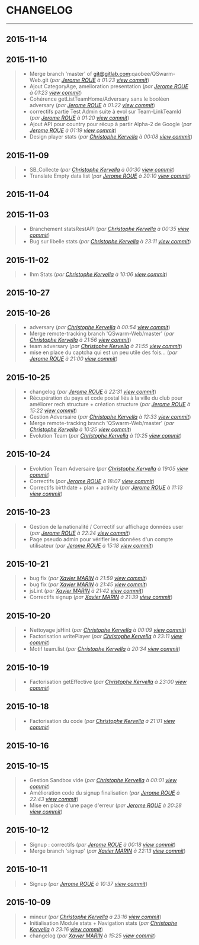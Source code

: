# CHANGELOG
---

## 2015-11-14

## 2015-11-10
> + Merge branch 'master' of git@gitlab.com:qaobee/QSwarm-Web.git (*par [Jerome ROUE](jerome.roue@gmail.com) à 01:23 [view commit](https://gitlab.com/qaobee/qaobee-swarn/commit/427f3c0c1e9e94db865d3e0b855fc1b5ae00b015)*)
> + Ajout CategoryAge, amelioration presentation (*par [Jerome ROUE](jerome.roue@gmail.com) à 01:23 [view commit](https://gitlab.com/qaobee/qaobee-swarn/commit/03d70ffa4410664c015d785070c113eba07e1a8c)*)
> + Cohérence getListTeamHome/Adversary sans le booléen adversary (*par [Jerome ROUE](jerome.roue@gmail.com) à 01:22 [view commit](https://gitlab.com/qaobee/qaobee-swarn/commit/181a73b8c691e4f0cfdb1d95afcc18fbfc6348c4)*)
> + correctifs partie Test Admin suite à evol sur Team-LinkTeamId (*par [Jerome ROUE](jerome.roue@gmail.com) à 01:20 [view commit](https://gitlab.com/qaobee/qaobee-swarn/commit/39dbf860d29d1897b20654f1fe925c9d220e5e37)*)
> + Ajout API pour country pour récup à partir Alpha-2 de Google (*par [Jerome ROUE](jerome.roue@gmail.com) à 01:19 [view commit](https://gitlab.com/qaobee/qaobee-swarn/commit/f680f8b6f7d589afc422c8dd8024c37dc26e7475)*)
> + Design player stats (*par [Christophe Kervella](ch.kervella@gmail.com) à 00:08 [view commit](https://gitlab.com/qaobee/qaobee-swarn/commit/e35056fdc019fe2f17941c46bfe9aaf748b5b4cd)*)

## 2015-11-09
> + SB_Collecte (*par [Christophe Kervella](ch.kervella@gmail.com) à 00:30 [view commit](https://gitlab.com/qaobee/qaobee-swarn/commit/b7bfecd1a37dabb3a85cf894b10c444ef764031c)*)
> + Translate Empty data list (*par [Jerome ROUE](jerome.roue@gmail.com) à 20:10 [view commit](https://gitlab.com/qaobee/qaobee-swarn/commit/dab3e6d6c509d2c27ab41af3a2e0d3530fa6fc2a)*)

## 2015-11-04

## 2015-11-03
> + Branchement statsRestAPI (*par [Christophe Kervella](ch.kervella@gmail.com) à 00:35 [view commit](https://gitlab.com/qaobee/qaobee-swarn/commit/9876fc9bcd3e892876531cccf7216fbd336098d3)*)
> + Bug sur libelle stats (*par [Christophe Kervella](ch.kervella@gmail.com) à 23:11 [view commit](https://gitlab.com/qaobee/qaobee-swarn/commit/391d5b2240adb7e0b099b7ff5848cb2e58e44e22)*)

## 2015-11-02
> + Ihm Stats (*par [Christophe Kervella](ch.kervella@gmail.com) à 10:06 [view commit](https://gitlab.com/qaobee/qaobee-swarn/commit/4b2d14420e9b2ff5a6138a1b61c62bb8e86e81c5)*)

## 2015-10-27

## 2015-10-26
> + adversary (*par [Christophe Kervella](ch.kervella@gmail.com) à 00:54 [view commit](https://gitlab.com/qaobee/qaobee-swarn/commit/9f279317fe96438327eb6b05cdad2d533e04e522)*)
> + Merge remote-tracking branch 'QSwarm-Web/master' (*par [Christophe Kervella](ch.kervella@gmail.com) à 21:56 [view commit](https://gitlab.com/qaobee/qaobee-swarn/commit/438e64ca40ec4233ae83d6913ef8c31acecd6d34)*)
> + team adversary (*par [Christophe Kervella](ch.kervella@gmail.com) à 21:55 [view commit](https://gitlab.com/qaobee/qaobee-swarn/commit/2b855d15351c743974e74816fabc4210eb1d0afe)*)
> + mise en place du captcha qui est un peu utile des fois... (*par [Jerome ROUE](jerome.roue@gmail.com) à 21:00 [view commit](https://gitlab.com/qaobee/qaobee-swarn/commit/7b12b07f14785c2a9ea24a7aa96973120407b360)*)

## 2015-10-25
> + changelog (*par [Jerome ROUE](jerome.roue@gmail.com) à 22:31 [view commit](https://gitlab.com/qaobee/qaobee-swarn/commit/21385db5a3c16a39a88d99be481985564361f4dc)*)
> + Récupération du pays et code postal liés à la ville du club pour améliorer rech structure + création structure (*par [Jerome ROUE](jerome.roue@gmail.com) à 15:22 [view commit](https://gitlab.com/qaobee/qaobee-swarn/commit/d132511c711365d45bdef791613e60d03ce0cf83)*)
> + Gestion Adversaire (*par [Christophe Kervella](ch.kervella@gmail.com) à 12:33 [view commit](https://gitlab.com/qaobee/qaobee-swarn/commit/52fbeb6b6d33d8d489007bafb13eb90279ed7064)*)
> + Merge remote-tracking branch 'QSwarm-Web/master' (*par [Christophe Kervella](ch.kervella@gmail.com) à 10:25 [view commit](https://gitlab.com/qaobee/qaobee-swarn/commit/1e2c727cc86bba3087258c5f66613e39280d8e6d)*)
> + Evolution Team (*par [Christophe Kervella](ch.kervella@gmail.com) à 10:25 [view commit](https://gitlab.com/qaobee/qaobee-swarn/commit/048f379e7e3fcc5b47ce13ea0f1b9a57a5a14e7d)*)

## 2015-10-24
> + Evolution Team Adversaire (*par [Christophe Kervella](ch.kervella@gmail.com) à 19:05 [view commit](https://gitlab.com/qaobee/qaobee-swarn/commit/98a04c35002b9b9fb6cff97d4c84eb8ef3e62bac)*)
> + Correctifs (*par [Jerome ROUE](jerome.roue@gmail.com) à 18:07 [view commit](https://gitlab.com/qaobee/qaobee-swarn/commit/5753e3d161ed867a67a16e131d21be5363bb1e34)*)
> + Correctifs birthdate + plan + activity (*par [Jerome ROUE](jerome.roue@gmail.com) à 11:13 [view commit](https://gitlab.com/qaobee/qaobee-swarn/commit/0ce9232e785ed156439505e0daa0b68772ef6fd6)*)

## 2015-10-23
> + Gestion de la nationalité / Correctif sur affichage données user (*par [Jerome ROUE](jerome.roue@gmail.com) à 22:24 [view commit](https://gitlab.com/qaobee/qaobee-swarn/commit/f1aff70cfccf420539f596bd58e6f101b528bf48)*)
> + Page pseudo admin pour vérifier les données d'un compte utilisateur (*par [Jerome ROUE](jerome.roue@gmail.com) à 15:18 [view commit](https://gitlab.com/qaobee/qaobee-swarn/commit/05e45472e59af7e9147ef37688ec879d4480b3bc)*)

## 2015-10-21
> + bug fix (*par [Xavier MARIN](marin.xavier@gmail.com) à 21:59 [view commit](https://gitlab.com/qaobee/qaobee-swarn/commit/bada9aacc337cbd2fc3bbd8a6288a27680eafc4b)*)
> + bug fix (*par [Xavier MARIN](marin.xavier@gmail.com) à 21:45 [view commit](https://gitlab.com/qaobee/qaobee-swarn/commit/4ec4c94896397382b030b8d358c4d46ea8bf4997)*)
> + jsLint (*par [Xavier MARIN](marin.xavier@gmail.com) à 21:42 [view commit](https://gitlab.com/qaobee/qaobee-swarn/commit/404dd1ca653ca79dd95fc13efe73aacc8695f46d)*)
> + Correctifs signup (*par [Xavier MARIN](marin.xavier@gmail.com) à 21:39 [view commit](https://gitlab.com/qaobee/qaobee-swarn/commit/4e0095e8a748f1ca42de6fd2de5462c1ac1ffe70)*)

## 2015-10-20
> + Nettoyage jsHint (*par [Christophe Kervella](ch.kervella@gmail.com) à 00:09 [view commit](https://gitlab.com/qaobee/qaobee-swarn/commit/f26f2a33dff2cfa97a31f5131f0e5235bfbb9120)*)
> + Factorisation writePlayer (*par [Christophe Kervella](ch.kervella@gmail.com) à 23:11 [view commit](https://gitlab.com/qaobee/qaobee-swarn/commit/6d36d5605281dde1b9d9251ce466bba6d67794e6)*)
> + Motif team.list (*par [Christophe Kervella](ch.kervella@gmail.com) à 20:34 [view commit](https://gitlab.com/qaobee/qaobee-swarn/commit/6e128e0fa3c01940558d29af94a8e7004d823348)*)

## 2015-10-19
> + Factorisation getEffective (*par [Christophe Kervella](ch.kervella@gmail.com) à 23:00 [view commit](https://gitlab.com/qaobee/qaobee-swarn/commit/cc114c8528b690a8faaac6e3bf6b02faf00f80b5)*)

## 2015-10-18
> + Factorisation du code (*par [Christophe Kervella](ch.kervella@gmail.com) à 21:01 [view commit](https://gitlab.com/qaobee/qaobee-swarn/commit/a60c7050bd329b757a3a6cbc271d9c0ac3ba1a2e)*)

## 2015-10-16

## 2015-10-15
> + Gestion Sandbox vide (*par [Christophe Kervella](ch.kervella@gmail.com) à 00:01 [view commit](https://gitlab.com/qaobee/qaobee-swarn/commit/a2e6517322067ac7acc277ff057c8757f3c33821)*)
> + Amélioration code du signup finalisation (*par [Jerome ROUE](jerome.roue@gmail.com) à 22:43 [view commit](https://gitlab.com/qaobee/qaobee-swarn/commit/9c4937215f0e59363c0c77b17df17ab0fe31c293)*)
> + Mise en place d'une page d'erreur (*par [Jerome ROUE](jerome.roue@gmail.com) à 20:28 [view commit](https://gitlab.com/qaobee/qaobee-swarn/commit/a4e270c8315d45161b89c1e0c0a37003efb03f08)*)

## 2015-10-12
> + Signup : correctifs (*par [Jerome ROUE](jerome.roue@gmail.com) à 00:18 [view commit](https://gitlab.com/qaobee/qaobee-swarn/commit/c34455582851fac2ea873d05dc19081c8cb39dfe)*)
> + Merge branch 'signup' (*par [Xavier MARIN](marin.xavier@gmail.com) à 22:13 [view commit](https://gitlab.com/qaobee/qaobee-swarn/commit/4b0dcf7fae7362dcc7a23e39395be0711cdc73de)*)

## 2015-10-11
> + Signup (*par [Jerome ROUE](jerome.roue@gmail.com) à 10:37 [view commit](https://gitlab.com/qaobee/qaobee-swarn/commit/420d43ccbc030b6918585bfff97fd417136dfd4c)*)

## 2015-10-09
> + mineur (*par [Christophe Kervella](ch.kervella@gmail.com) à 23:16 [view commit](https://gitlab.com/qaobee/qaobee-swarn/commit/99c48e660f3bc32eb67f594990128dcb3bad7aa6)*)
> + Initialisation Module stats + Navigation stats (*par [Christophe Kervella](ch.kervella@gmail.com) à 23:16 [view commit](https://gitlab.com/qaobee/qaobee-swarn/commit/1bdd8c0841b75ba0f01d5d2b96083ebcfb57c59a)*)
> + changelog (*par [Xavier MARIN](marin.xavier@gmail.com) à 15:25 [view commit](https://gitlab.com/qaobee/qaobee-swarn/commit/2feafeafe99e58e7ad6ecab7be848a304d8738ab)*)
